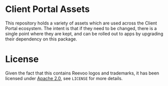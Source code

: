 # Client Portal Assets

This repository holds a variety of assets which are used across the Client Portal ecosystem. The intent is that if they need to be changed, there is a single point where they are kept, and can be rolled out to apps by upgrading their dependency on this package.

# License

Given the fact that this contains Reevoo logos and trademarks, it has been licensed under [Apache 2.0](http://www.apache.org/licenses/LICENSE-2.0), see `LICENSE` for more details.
